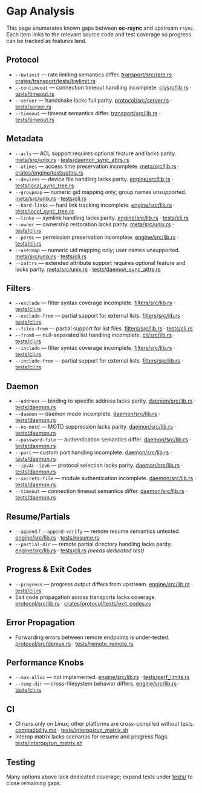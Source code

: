 # Gap Analysis

This page enumerates known gaps between **oc-rsync** and upstream
`rsync`. Each item links to the relevant source code and test
coverage so progress can be tracked as features land.

## Protocol
- `--bwlimit` — rate limiting semantics differ. [transport/src/rate.rs](../crates/transport/src/rate.rs) · [crates/transport/tests/bwlimit.rs](../crates/transport/tests/bwlimit.rs)
- `--contimeout` — connection timeout handling incomplete. [cli/src/lib.rs](../crates/cli/src/lib.rs) · [tests/timeout.rs](../tests/timeout.rs)
- `--server` — handshake lacks full parity. [protocol/src/server.rs](../crates/protocol/src/server.rs) · [tests/server.rs](../tests/server.rs)
- `--timeout` — timeout semantics differ. [transport/src/lib.rs](../crates/transport/src/lib.rs) · [tests/timeout.rs](../tests/timeout.rs)

## Metadata
- `--acls` — ACL support requires optional feature and lacks parity. [meta/src/unix.rs](../crates/meta/src/unix.rs) · [tests/daemon_sync_attrs.rs](../tests/daemon_sync_attrs.rs)
- `--atimes` — access time preservation incomplete. [meta/src/lib.rs](../crates/meta/src/lib.rs) · [crates/engine/tests/attrs.rs](../crates/engine/tests/attrs.rs)
- `--devices` — device file handling lacks parity. [engine/src/lib.rs](../crates/engine/src/lib.rs) · [tests/local_sync_tree.rs](../tests/local_sync_tree.rs)
- `--groupmap` — numeric gid mapping only; group names unsupported. [meta/src/unix.rs](../crates/meta/src/unix.rs) · [tests/cli.rs](../tests/cli.rs)
- `--hard-links` — hard link tracking incomplete. [engine/src/lib.rs](../crates/engine/src/lib.rs) · [tests/local_sync_tree.rs](../tests/local_sync_tree.rs)
- `--links` — symlink handling lacks parity. [engine/src/lib.rs](../crates/engine/src/lib.rs) · [tests/cli.rs](../tests/cli.rs)
- `--owner` — ownership restoration lacks parity. [meta/src/unix.rs](../crates/meta/src/unix.rs) · [tests/cli.rs](../tests/cli.rs)
- `--perms` — permission preservation incomplete. [engine/src/lib.rs](../crates/engine/src/lib.rs) · [tests/cli.rs](../tests/cli.rs)
- `--usermap` — numeric uid mapping only; user names unsupported. [meta/src/unix.rs](../crates/meta/src/unix.rs) · [tests/cli.rs](../tests/cli.rs)
- `--xattrs` — extended attribute support requires optional feature and lacks parity. [meta/src/unix.rs](../crates/meta/src/unix.rs) · [tests/daemon_sync_attrs.rs](../tests/daemon_sync_attrs.rs)

## Filters
- `--exclude` — filter syntax coverage incomplete. [filters/src/lib.rs](../crates/filters/src/lib.rs) · [tests/cli.rs](../tests/cli.rs)
- `--exclude-from` — partial support for external lists. [filters/src/lib.rs](../crates/filters/src/lib.rs) · [tests/cli.rs](../tests/cli.rs)
- `--files-from` — partial support for list files. [filters/src/lib.rs](../crates/filters/src/lib.rs) · [tests/cli.rs](../tests/cli.rs)
- `--from0` — null-separated list handling incomplete. [cli/src/lib.rs](../crates/cli/src/lib.rs) · [tests/cli.rs](../tests/cli.rs)
- `--include` — filter syntax coverage incomplete. [filters/src/lib.rs](../crates/filters/src/lib.rs) · [tests/cli.rs](../tests/cli.rs)
- `--include-from` — partial support for external lists. [filters/src/lib.rs](../crates/filters/src/lib.rs) · [tests/cli.rs](../tests/cli.rs)

## Daemon
- `--address` — binding to specific address lacks parity. [daemon/src/lib.rs](../crates/daemon/src/lib.rs) · [tests/daemon.rs](../tests/daemon.rs)
- `--daemon` — daemon mode incomplete. [daemon/src/lib.rs](../crates/daemon/src/lib.rs) · [tests/daemon.rs](../tests/daemon.rs)
- `--no-motd` — MOTD suppression lacks parity. [daemon/src/lib.rs](../crates/daemon/src/lib.rs) · [tests/daemon.rs](../tests/daemon.rs)
- `--password-file` — authentication semantics differ. [daemon/src/lib.rs](../crates/daemon/src/lib.rs) · [tests/daemon.rs](../tests/daemon.rs)
- `--port` — custom port handling incomplete. [daemon/src/lib.rs](../crates/daemon/src/lib.rs) · [tests/daemon.rs](../tests/daemon.rs)
- `--ipv4`/`--ipv6` — protocol selection lacks parity. [daemon/src/lib.rs](../crates/daemon/src/lib.rs) · [tests/daemon.rs](../tests/daemon.rs)
- `--secrets-file` — module authentication incomplete. [daemon/src/lib.rs](../crates/daemon/src/lib.rs) · [tests/daemon.rs](../tests/daemon.rs)
- `--timeout` — connection timeout semantics differ. [daemon/src/lib.rs](../crates/daemon/src/lib.rs) · [tests/daemon.rs](../tests/daemon.rs)

## Resume/Partials
- `--append` / `--append-verify` — remote resume semantics untested. [engine/src/lib.rs](../crates/engine/src/lib.rs) · [tests/resume.rs](../tests/resume.rs)
- `--partial-dir` — remote partial directory handling lacks parity. [engine/src/lib.rs](../crates/engine/src/lib.rs) · [tests/cli.rs](../tests/cli.rs) *(needs dedicated test)*

## Progress & Exit Codes
- `--progress` — progress output differs from upstream. [engine/src/lib.rs](../crates/engine/src/lib.rs) · [tests/cli.rs](../tests/cli.rs)
- Exit code propagation across transports lacks coverage. [protocol/src/lib.rs](../crates/protocol/src/lib.rs) · [crates/protocol/tests/exit_codes.rs](../crates/protocol/tests/exit_codes.rs)

## Error Propagation
- Forwarding errors between remote endpoints is under-tested. [protocol/src/demux.rs](../crates/protocol/src/demux.rs) · [tests/remote_remote.rs](../tests/remote_remote.rs)

## Performance Knobs
- `--max-alloc` — not implemented. [engine/src/lib.rs](../crates/engine/src/lib.rs) · [tests/perf_limits.rs](../tests/perf_limits.rs)
- `--temp-dir` — cross-filesystem behavior differs. [engine/src/lib.rs](../crates/engine/src/lib.rs) · [tests/cli.rs](../tests/cli.rs)

## CI
- CI runs only on Linux; other platforms are cross-compiled without tests. [compatibility.md](compatibility.md) · [tests/interop/run_matrix.sh](../tests/interop/run_matrix.sh)
- Interop matrix lacks scenarios for resume and progress flags. [tests/interop/run_matrix.sh](../tests/interop/run_matrix.sh)

## Testing
Many options above lack dedicated coverage; expand tests under
[tests/](../tests) to close remaining gaps.

